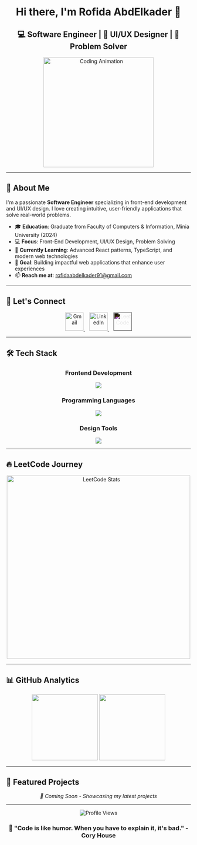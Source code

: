 <div align="center">
  <h1>Hi there, I'm Rofida AbdElkader 👋</h1>
</div>

<div align="center">
  <h2>💻 Software Engineer | 🎨 UI/UX Designer | 🚀 Problem Solver</h2>
</div>

<div align="center">
  <img src="https://media.giphy.com/media/qgQUggAC3Pfv687qPC/giphy.gif" width="300" alt="Coding Animation">
</div>

---

## 🚀 About Me

I'm a passionate **Software Engineer** specializing in front-end development and UI/UX design. I love creating intuitive, user-friendly applications that solve real-world problems.

- 🎓 **Education**: Graduate from Faculty of Computers & Information, Minia University (2024)
- 💻 **Focus**: Front-End Development, UI/UX Design, Problem Solving
- 🌱 **Currently Learning**: Advanced React patterns, TypeScript, and modern web technologies
- 🎯 **Goal**: Building impactful web applications that enhance user experiences
- 📫 **Reach me at**: rofidaabdelkader91@gmail.com

---

## 🔗 Let's Connect

<div align="center">
  <a href="mailto:rofidaabdelkader91@gmail.com" target="_blank">
    <img src="https://skillicons.dev/icons?i=gmail" width="50" height="50" alt="Gmail" />
  </a>
  &nbsp;&nbsp;
  <a href="https://linkedin.com/in/rofidaabdelkader" target="_blank">
    <img src="https://skillicons.dev/icons?i=linkedin" width="50" height="50" alt="LinkedIn" />
  </a>
  &nbsp;&nbsp;
  <a href="https://www.leetcode.com/rofida_abdelkader" target="_blank">
    <img src="https://cdn.jsdelivr.net/npm/simple-icons@v9/icons/leetcode.svg" width="50" height="50" alt="LeetCode" style="filter: invert(1);" />
  </a>
</div>

---

## 🛠️ Tech Stack

<div align="center">

### Frontend Development
<img src="https://skillicons.dev/icons?i=html,css,js,react" />

### Programming Languages
<img src="https://skillicons.dev/icons?i=java,cs,cpp,python" />

### Design Tools
<img src="https://skillicons.dev/icons?i=figma" />

</div>

---

## 🔥 LeetCode Journey

<div align="center">
  <img src="https://leetcard.jacoblin.cool/Rofida_Abdelkader?theme=dark&font=source_code_pro&ext=heatmap" alt="LeetCode Stats" width="500"/>
</div>

---

## 📊 GitHub Analytics

<div align="center">
  <img height="180em" src="https://github-readme-stats.vercel.app/api?username=rofida-abdelkader&show_icons=true&theme=tokyonight&include_all_commits=true&count_private=true"/>
  <img height="180em" src="https://github-readme-stats.vercel.app/api/top-langs/?username=rofida-abdelkader&layout=compact&langs_count=8&theme=tokyonight"/>
</div>

---

## 🌟 Featured Projects

<!-- You can add your best projects here -->
<div align="center">
  
*🚧 Coming Soon - Showcasing my latest projects*

</div>

---

<div align="center">
  <img src="https://komarev.com/ghpvc/?username=rofida-abdelkader&label=Profile%20Views&color=0e75b6&style=flat" alt="Profile Views" />
</div>

<div align="center">
  <h3>💭 "Code is like humor. When you have to explain it, it's bad." - Cory House</h3>
</div>
